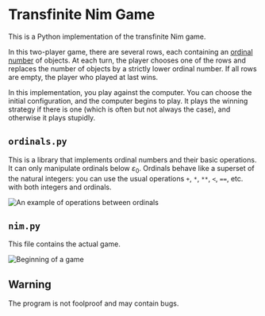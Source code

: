 # Transfinite Nim Game

This is a Python implementation of the transfinite Nim game.

In this two-player game, there are several rows, each containing an [ordinal number](https://en.wikipedia.org/wiki/Ordinal_number) of objects. At each turn, the player chooses one of the rows and replaces the number of objects by a strictly lower ordinal number. If all rows are empty, the player who played at last wins.

In this implementation, you play against the computer. You can choose the initial configuration, and the computer begins to play. It plays the winning strategy if there is one (which is often but not always the case), and otherwise it plays stupidly.

## `ordinals.py`

This is a library that implements ordinal numbers and their basic operations. It can only manipulate ordinals below $\varepsilon_0$. Ordinals behave like a superset of the natural integers: you can use the usual operations `+`, `*`, `**`, `<`, `==`, etc. with both integers and ordinals.

![An example of operations between ordinals](ordinals.jpg)

## `nim.py`

This file contains the actual game.

![Beginning of a game](nim.jpg)


## Warning

The program is not foolproof and may contain bugs.
